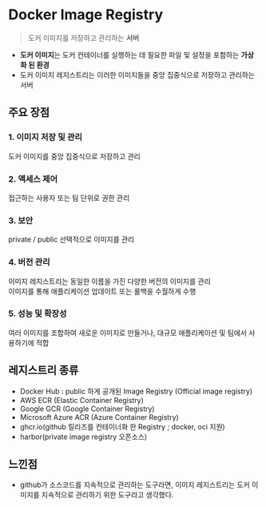 # Docker Image Registry

> 도커 이미지를 저장하고 관리하는 **서버**

- **도커 이미지**는 도커 컨테이너를 실행하는 데 필요한 파일 및 설정을 포함하는 **가상화 된 환경**
- 도커 이미지 레지스트리는 이러한 이미지들을 중앙 집중식으로 저장하고 관리하는 서버

## 주요 장점

### 1. 이미지 저장 및 관리

도커 이미지를 중앙 집중식으로 저장하고 관리

### 2. 액세스 제어

접근하는 사용자 또는 팀 단위로 권한 관리

### 3. 보안

private / public 선택적으로 이미지를 관리

### 4. 버전 관리

이미지 레지스트리는 동일한 이름을 가진 다양한 버전의 이미지를 관리  
이미지를 통해 애플리케이션 업데이트 또는 롤백을 수월하게 수행

### 5. 성능 및 확장성

여러 이미지를 조합하여 새로운 이미지로 만들거나, 대규모 애플리케이션 및 팀에서 사용하기에 적합

## 레지스트리 종류

- Docker Hub : public 하게 공개된 Image Registry (Official image registry)
- AWS ECR (Elastic Container Registry)
- Google GCR (Google Container Registry)
- Microsoft Azure ACR (Azure Container Registry)
- ghcr.io(github 릴리즈를 컨테이너화 한 Registry ; docker, oci 지원)
- harbor(private image registry 오픈소스)

## 느낀점

- github가 소스코드를 지속적으로 관리하는 도구라면, 이미지 레지스트리는 도커 이미지를 지속적으로 관리하기 위한 도구라고 생각했다.
